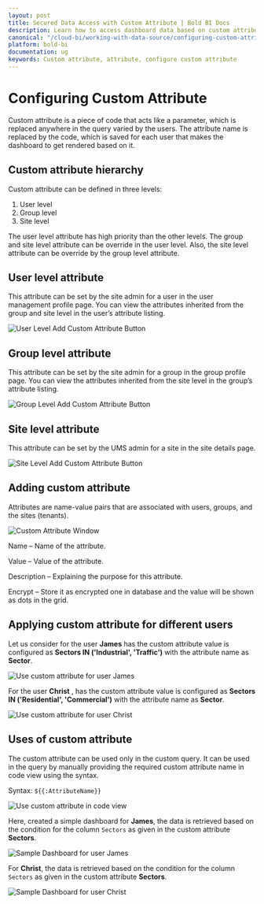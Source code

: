 ```yaml
---
layout: post
title: Secured Data Access with Custom Attribute | Bold BI Docs
description: Learn how to access dashboard data based on custom attributes applied at user, group or site level in Bold BI Embedded.
canonical: "/cloud-bi/working-with-data-source/configuring-custom-attribute/"
platform: bold-bi
documentation: ug
keywords: Custom attribute, attribute, configure custom attribute
---
```


# Configuring Custom Attribute

Custom attribute is a piece of code that acts like a parameter, which is replaced anywhere in the query varied by the users. The attribute name is replaced by the code, which is saved for each user that makes the dashboard to get rendered based on it.

## Custom attribute hierarchy

Custom attribute can be defined in three levels:

1.	User level
2.	Group level
3.	Site level

The user level attribute has high priority than the other levels. The group and site level attribute can be override in the user level. Also, the site level attribute can be override by the group level attribute.

## User level attribute

This attribute can be set by the site admin for a user in the user management profile page. You can view the attributes inherited from the group and site level in the user’s attribute listing.

![User Level Add Custom Attribute Button](/static/assets/embedded/working-with-datasource/custom-attribute/images/custom-attribute-add-button-user-level.png)

## Group level attribute

This attribute can be set by the site admin for a group in the group profile page. You can view the attributes inherited from the site level in the group’s attribute listing.

![Group Level Add Custom Attribute Button](/static/assets/embedded/working-with-datasource/custom-attribute/images/custom-attribute-add-button-group-level.png)

## Site level attribute

This attribute can be set by the UMS admin for a site in the site details page.

![Site Level Add Custom Attribute Button](/static/assets/embedded/working-with-datasource/custom-attribute/images/custom-attribute-add-button-tenant-level.png)

## Adding custom attribute

Attributes are name-value pairs that are associated with users, groups, and the sites (tenants).

![Custom Attribute Window](/static/assets/embedded/working-with-datasource/custom-attribute/images/add-custom-attribute.png#width=65%)

Name – Name of the attribute.

Value – Value of the attribute.

Description – Explaining the purpose for this attribute.

Encrypt – Store it as encrypted one in database and the value will be shown as dots in the grid.


## Applying custom attribute for different users

Let us consider for the user **James** has the custom attribute value is configured as **Sectors IN ('Industrial', 'Traffic')** with the attribute name as **Sector**.

![Use custom attribute for user James](/static/assets/embedded/working-with-datasource/custom-attribute/images/custom-attribute-user-James.png#width=50%)

For the user **Christ** , has the custom attribute value is configured as **Sectors IN ('Residential', 'Commercial')** with the attribute name as **Sector**.

![Use custom attribute for user Christ](/static/assets/embedded/working-with-datasource/custom-attribute/images/custom-attribute-user-Christ.png#width=50%)

## Uses of custom attribute

The custom attribute can be used only in the custom query. It can be used in the query by manually providing the required custom attribute name in code view using the syntax.

Syntax: `${{:AttributeName}}`

![Use custom attribute in code view](/static/assets/embedded/working-with-datasource/custom-attribute/images/custom-attribute-in-code-view.png)


Here, created a simple dashboard for **James**, the data is retrieved based on the condition for the column `Sectors` as given in the custom attribute **Sectors**.

![Sample Dashboard for user James](/static/assets/embedded/working-with-datasource/custom-attribute/images/custom-attribute-sample-dashboard-James.png)


For **Christ**, the data is retrieved based on the condition for the column `Sectors` as given in the custom attribute **Sectors**.

![Sample Dashboard for user Christ](/static/assets/embedded/working-with-datasource/custom-attribute/images/custom-attribute-sample-dashboard-Christ.png)


